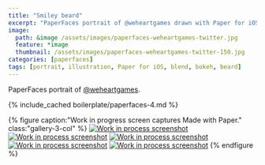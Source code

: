 ```yaml
---
title: "Smiley beard"
excerpt: "PaperFaces portrait of @weheartgames drawn with Paper for iOS on an iPad."
image: 
  path: &image /assets/images/paperfaces-weheartgames-twitter.jpg 
  feature: *image
  thumbnail: /assets/images/paperfaces-weheartgames-twitter-150.jpg
categories: [paperfaces]
tags: [portrait, illustration, Paper for iOS, blend, bokeh, beard]
---
```


PaperFaces portrait of [@weheartgames](https://twitter.com/weheartgames).

{% include_cached boilerplate/paperfaces-4.md %}

{% figure caption:"Work in progress screen captures Made with Paper." class:"gallery-3-col" %}
[![Work in process screenshot](/assets/images/paperfaces-weheartgames-process-1-600.jpg)](/assets/images/paperfaces-weheartgames-process-1-lg.jpg) [![Work in process screenshot](/assets/images/paperfaces-weheartgames-process-2-600.jpg)](/assets/images/paperfaces-weheartgames-process-2-lg.jpg) [![Work in process screenshot](/assets/images/paperfaces-weheartgames-process-3-600.jpg)](/assets/images/paperfaces-weheartgames-process-3-lg.jpg) [![Work in process screenshot](/assets/images/paperfaces-weheartgames-process-4-600.jpg)](/assets/images/paperfaces-weheartgames-process-4-lg.jpg) [![Work in process screenshot](/assets/images/paperfaces-weheartgames-process-5-600.jpg)](/assets/images/paperfaces-weheartgames-process-5-lg.jpg)
{% endfigure %}
